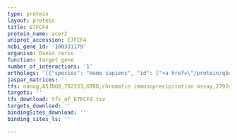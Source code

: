 ```yaml
---
type: protein
layout: protein
title: E7FCF4
protein_name: acer2
uniprot_accession: E7FCF4
ncbi_gene_id: '100331179'
organism: Danio rerio
function: target gene
number_of_interactions: '1'
orthologs: '[{"species": "Homo sapiens", "id": ["<a href=\"/protein/q5qju3\">Q5QJU3</a>"]}, {"species": "Mus musculus", "id": ["<a href=\"/protein/q8vd53\">Q8VD53</a>"]}, {"species": "Rattus norvegicus", "id": ["<a href=\"/protein/d3znw4\">D3ZNW4</a>"]}, {"species": "Drosophila melanogaster", "id": ["<a href=\"/protein/q9vip7\">Q9VIP7</a>"]}, {"species": "Caenorhabditis elegans", "id": ["<a href=\"/protein/o45145\">O45145</a>"]}]'
jaspar_matrices: ''
tfs: nanog,A5JNG8,792333,GTRD,chromatin immunoprecipitation assay,27924024%5Buid%5D,No
targets: ''
tfs_download: tfs_of_E7FCF4.tsv
targets_download: ''
bindingSites_download: ''
binding_sites_ls: ''

---
```

